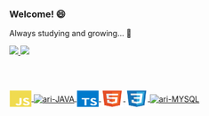 ### Welcome! 😄

Always studying and growing... 🌱

<div style="display: inline-block;">
  <a href="https://github.com/Arianerodokas">
  <img height="180em"  src="https://github-readme-stats.vercel.app/api?username=Arianerodokas&show_icons=true&theme=dracula&include_all_commits=true&count_private=true"/>
  <img height="180em" src="https://github-readme-stats.vercel.app/api/top-langs/?username=Arianerodokas&layout=compact&langs_count=7&theme=dracula"/>
</div>
  
  <br> <br>

<div style="display: inline_block">
  <img align="center" alt="ari-Js" height="30" width="40" src="https://raw.githubusercontent.com/devicons/devicon/master/icons/javascript/javascript-plain.svg">

  <img align="center" alt="ari-JAVA" height="30" width="40" src="https://cdn.jsdelivr.net/gh/devicons/devicon/icons/java/java-original.svg" />
  
  <img align="center" alt="ari-Ts" height="30" width="40" src="https://raw.githubusercontent.com/devicons/devicon/master/icons/typescript/typescript-plain.svg">
  
  <img align="center" alt="ari-HTML" height="30" width="40" src="https://raw.githubusercontent.com/devicons/devicon/master/icons/html5/html5-original.svg">
  
  <img align="center" alt="ari-CSS" height="30" width="40" src="https://raw.githubusercontent.com/devicons/devicon/master/icons/css3/css3-original.svg">
  
  <img align="center" alt="ari-MYSQL" height="30" width="40" src="https://cdn.jsdelivr.net/gh/devicons/devicon/icons/mysql/mysql-original.svg" />
</div>

